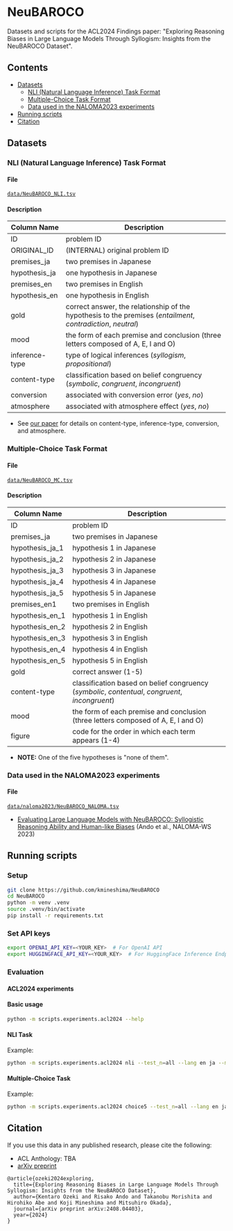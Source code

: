 # NeuBAROCO

Datasets and scripts for the ACL2024 Findings paper: "Exploring Reasoning Biases in Large Language Models Through Syllogism: Insights from the NeuBAROCO Dataset".

## Contents

- [Datasets](#datasets)
  - [NLI (Natural Language Inference) Task Format](#nli-natural-language-inference-task-format)
  - [Multiple-Choice Task Format](#multiple-choice-task-format)
  - [Data used in the NALOMA2023 experiments](#data-used-in-the-naloma2023-experiments)
- [Running scripts](#running-scripts)
- [Citation](#citation)

## Datasets

### NLI (Natural Language Inference) Task Format

#### File

[`data/NeuBAROCO_NLI.tsv`](https://github.com/kmineshima/NeuBAROCO/blob/main/data/NeuBAROCO_NLI.tsv)

#### Description

| Column Name | Description |
| ---- | ---- |
| ID | problem ID |
| ORIGINAL_ID | (INTERNAL) original problem ID |
| premises_ja | two premises in Japanese |
| hypothesis_ja | one hypothesis in Japanese |
| premises_en | two premises in English |
| hypothesis_en | one hypothesis in English |
| gold | correct answer, the relationship of the hypothesis to the premises (*entailment*, *contradiction*, *neutral*) |
| mood | the form of each premise and conclusion (three letters composed of A, E, I and O) |
| inference-type | type of logical inferences (*syllogism*, *propositional*) |
| content-type | classification based on belief congruency (*symbolic*, *congruent*, *incongruent*) |
| conversion | associated with conversion error (*yes*, *no*) |
| atmosphere | associated with atmosphere effect (*yes*, *no*) |

- See [our paper](#citation) for details on content-type, inference-type, conversion, and atmosphere.


### Multiple-Choice Task Format

#### File

[`data/NeuBAROCO_MC.tsv`](https://github.com/kmineshima/NeuBAROCO/blob/main/data/NeuBAROCO_MC.tsv)

#### Description

| Column Name | Description |
| ---- | ---- |
| ID | problem ID |
| premises_ja | two premises in Japanese |
| hypothesis_ja_1 | hypothesis 1 in Japanese |
| hypothesis_ja_2 | hypothesis 2 in Japanese |
| hypothesis_ja_3 | hypothesis 3 in Japanese |
| hypothesis_ja_4 | hypothesis 4 in Japanese |
| hypothesis_ja_5 | hypothesis 5 in Japanese |
| premises_en1 | two premises in English |
| hypothesis_en_1 | hypothesis 1 in English |
| hypothesis_en_2 | hypothesis 2 in English |
| hypothesis_en_3 | hypothesis 3 in English |
| hypothesis_en_4 | hypothesis 4 in English |
| hypothesis_en_5 | hypothesis 5 in English |
| gold | correct answer (1-5) |
| content-type | classification based on belief congruency (*symbolic*, *contentual*, *congruent*, *incongruent*) |
| mood | the form of each premise and conclusion (three letters composed of A, E, I and O) |
| figure | code for the order in which each term appears (1-4) |

- **NOTE:** One of the five hypotheses is "none of them".

### Data used in the NALOMA2023 experiments

#### File

[`data/naloma2023/NeuBAROCO_NALOMA.tsv`](https://github.com/kmineshima/NeuBAROCO/blob/main/data/naloma2023/NeuBAROCO_NALOMA.tsv)

- [Evaluating Large Language Models with NeuBAROCO: Syllogistic Reasoning Ability and Human-like Biases](https://aclanthology.org/2023.naloma-1.1) (Ando et al., NALOMA-WS 2023)

## Running scripts

### Setup

```bash
git clone https://github.com/kmineshima/NeuBAROCO
cd NeuBAROCO
python -m venv .venv
source .venv/bin/activate
pip install -r requirements.txt
```

### Set API keys

```bash
export OPENAI_API_KEY=<YOUR_KEY>  # For OpenAI API
export HUGGINGFACE_API_KEY=<YOUR_KEY>  # For HuggingFace Inference Endpoints API
```

### Evaluation

#### ACL2024 experiments

#### Basic usage

```bash
python -m scripts.experiments.acl2024 --help
```

#### NLI Task

Example:

```bash
python -m scripts.experiments.acl2024 nli --test_n=all --lang en ja --model gpt-3.5-turbo-1106 gpt-4-0613
```

#### Multiple-Choice Task

Example:

```bash
python -m scripts.experiments.acl2024 choice5 --test_n=all --lang en ja --model gpt-3.5-turbo-1106 gpt-4-0613
```

## Citation

If you use this data in any published research, please cite the following:

- ACL Anthology: TBA
- [arXiv preprint](https://arxiv.org/abs/2408.04403v1)

```
@article{ozeki2024exploring,
  title={Exploring Reasoning Biases in Large Language Models Through Syllogism: Insights from the NeuBAROCO Dataset},
  author={Kentaro Ozeki and Risako Ando and Takanobu Morishita and Hirohiko Abe and Koji Mineshima and Mitsuhiro Okada},
  journal={arXiv preprint arXiv:2408.04403},
  year={2024}
}
```
